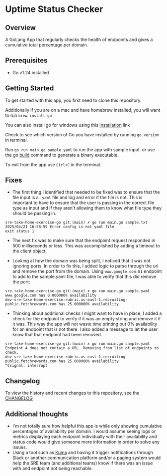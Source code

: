 # Uptime Status Checker

## Overview
A GoLang App that regularly checks the health of endpoints and gives a cumulative total percentage per domain.

## Prerequisites
- Go v1.24 installed

## Getting Started

To get started with this app, you first need to clone this repository.

Additionally if you are on a mac and have homebrew installed, you will want to run `brew install go`

You can also install go for windows using this [installation](https://go.dev/doc/install) link

Check to see which version of Go you have installed by running `go version` in terminal.

Run `go run main.go sample.yaml` to run the app with sample input.
or use the go [build](https://go.dev/doc/tutorial/compile-install) command to generate a binary executable.

To exit from the app use `Ctrl+C` in the terminal.

## Fixes
- The first thing I identified that needed to be fixed was to ensure that the file input is a `.yaml` file and log and error if the file is not. This is important to have to ensure that the user is passing in the correct file type as input and if they aren't allowing them to know what file type they should be passing in.
```
sre-take-home-exercise-go git:(main) ✗ go run main.go sample.txt
2025/04/21 16:58:59 Error config is not yaml file
exit status 1
```

- The next fix was to make sure that the endpoint request responded in 500 milliseconds or less. This was accomplished by adding a timeout to the client object.

- Looking at how the domain was being split, I noticed that it was not ignoring ports. In order to fix this, I added logic to parse through the url and remove the port from the domain. Using `www.google.com:81` endpoint to add to the sample.yaml file, I was able to verify that this did remove the port:
```
sre-take-home-exercise-go git:(main) ✗ go run main.go sample.yaml
www.google.com has 0.000000% availability
dev-sre-take-home-exercise-rubric.us-east-1.recruiting-public.fetchrewards.com has 25.000000% availability
```

- Thinking about additional checks I might want to have in place, I added a check for the endpoint to verify if it was an empty string and remove it if it was. This way the app will not waste time printing out 0% availability for an endpoint that is not there. I also added a message to let the user know that that endpoint had been removed.
```
sre-take-home-exercise-go git:(main) ✗ go run main.go sample.yaml
Endpoint 4 does not contain a URL. Removing from list of endpoints to check.
dev-sre-take-home-exercise-rubric.us-east-1.recruiting-public.fetchrewards.com has 25.000000% availability
^Csignal: interrupt
```

## Changelog

To view the history and recent changes to this repository, see the [CHANGELOG](./CHANGELOG.md)

## Additional thoughts
- I'm not totally sure how helpful this app is while only showing cumulative percentages of availability per domain. I would assume seeing logs or metrics displaying each endpoint individually with their availability and status code would give someone more information in order to solve any issues.
- Using a tool such as [Kuma](https://github.com/louislam/uptime-kuma) and having it trigger notifications through Slack or another communication platform and/or a paging system would help the SRE team (and additional teams) know if there was an issue with and endpoint not being reachable.